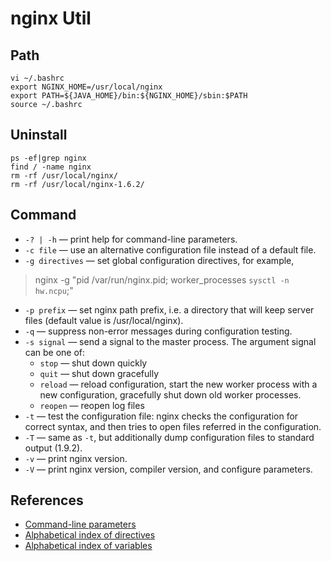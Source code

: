 # nginx Util

## Path
```
vi ~/.bashrc
export NGINX_HOME=/usr/local/nginx
export PATH=${JAVA_HOME}/bin:${NGINX_HOME}/sbin:$PATH
source ~/.bashrc
```

## Uninstall
```
ps -ef|grep nginx
find / -name nginx
rm -rf /usr/local/nginx/
rm -rf /usr/local/nginx-1.6.2/
```

## Command
- `-? | -h` — print help for command-line parameters.
- `-c file` — use an alternative configuration file instead of a default file.
- `-g directives` — set global configuration directives, for example,
>nginx -g "pid /var/run/nginx.pid; worker_processes `sysctl -n hw.ncpu`;"
- `-p prefix` — set nginx path prefix, i.e. a directory that will keep server files (default value is /usr/local/nginx).
- `-q` — suppress non-error messages during configuration testing.
- `-s signal` — send a signal to the master process. The argument signal can be one of:
    - `stop` — shut down quickly
    - `quit` — shut down gracefully
    - `reload` — reload configuration, start the new worker process with a new configuration, gracefully shut down old worker processes.
    - `reopen` — reopen log files
- `-t` — test the configuration file: nginx checks the configuration for correct syntax, and then tries to open files referred in the configuration.
- `-T` — same as `-t`, but additionally dump configuration files to standard output (1.9.2).
- `-v` — print nginx version.
- `-V` — print nginx version, compiler version, and configure parameters.

## References
- [Command-line parameters](http://nginx.org/en/docs/switches.html)
- [Alphabetical index of directives](http://nginx.org/en/docs/dirindex.html)
- [Alphabetical index of variables](http://nginx.org/en/docs/varindex.html)